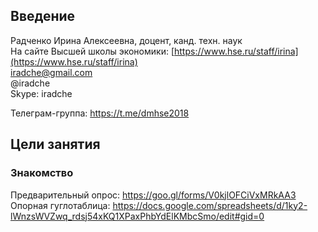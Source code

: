 ## Введение

Радченко Ирина Алексеевна, доцент, канд. техн. наук    
На сайте Высшей школы экономики: [https://www.hse.ru/staff/irina](https://www.hse.ru/staff/irina)     
iradche@gmail.com      
@iradche     
Skype: iradche   



Телеграм-группа: https://t.me/dmhse2018      

## Цели занятия
### Знакомство     
Предварительный опрос: https://goo.gl/forms/V0kjlOFCiVxMRkAA3      
Опорная гуглотаблица: https://docs.google.com/spreadsheets/d/1ky2-lWnzsWVZwq_rdsj54xKQ1XPaxPhbYdElKMbcSmo/edit#gid=0  

